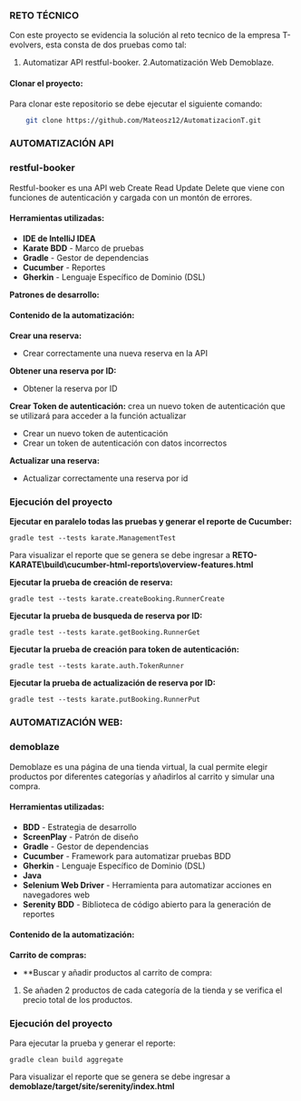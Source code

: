 ### RETO TÉCNICO

Con este proyecto se evidencia la solución al reto tecnico de la empresa T-evolvers, esta consta de dos pruebas como tal:
1. Automatizar API restful-booker.
2.Automatización Web Demoblaze.


#### Clonar el proyecto:

Para clonar este repositorio se debe ejecutar el siguiente comando:

```bash
    git clone https://github.com/Mateosz12/AutomatizacionT.git
```

### AUTOMATIZACIÓN API

### restful-booker
Restful-booker es una API web Create Read Update Delete que viene con funciones de autenticación y cargada con un montón de errores.

#### Herramientas utilizadas:

- **IDE de IntelliJ IDEA**
- **Karate BDD** - Marco de pruebas
- **Gradle** - Gestor de dependencias
- **Cucumber** - Reportes
- **Gherkin** - Lenguaje Específico de Dominio (DSL)


**Patrones de desarrollo:**


#### Contenido de la automatización:

**Crear una reserva:**
- Crear correctamente una nueva reserva en la API


**Obtener una reserva por ID:**
- Obtener la reserva por ID 


**Crear Token de autenticación:** crea un nuevo token de autenticación que se utilizará para acceder a la función actualizar

- Crear un nuevo token de autenticación
- Crear un token de autenticación con datos incorrectos

**Actualizar una reserva:**
- Actualizar correctamente una reserva por id


### Ejecución del proyecto


**Ejecutar en paralelo todas las pruebas y generar el reporte de Cucumber:**

    gradle test --tests karate.ManagementTest

Para visualizar el reporte que se genera se debe ingresar a **RETO-KARATE\build\cucumber-html-reports\overview-features.html**

**Ejecutar la prueba de creación de reserva:**

    gradle test --tests karate.createBooking.RunnerCreate

**Ejecutar la prueba de busqueda de reserva por ID:**

    gradle test --tests karate.getBooking.RunnerGet

**Ejecutar la prueba de creación para token de autenticación:**

    gradle test --tests karate.auth.TokenRunner

**Ejecutar la prueba de actualización de reserva por ID:**

    gradle test --tests karate.putBooking.RunnerPut



###  AUTOMATIZACIÓN WEB:

### demoblaze

Demoblaze es una página de una tienda virtual, la cual permite elegir productos por diferentes categorías y añadirlos al carrito y simular una compra.

#### Herramientas utilizadas:

- **BDD** - Estrategia de desarrollo
- **ScreenPlay** - Patrón de diseño
- **Gradle** - Gestor de dependencias
- **Cucumber** - Framework para automatizar pruebas BDD
- **Gherkin** - Lenguaje Específico de Dominio (DSL)
- **Java**
- **Selenium Web Driver** - Herramienta para automatizar acciones en navegadores web
- **Serenity BDD** - Biblioteca de código abierto para la generación de reportes


#### Contenido de la automatización:

**Carrito de compras:**
- **Buscar y añadir productos al carrito de compra:

1. Se añaden 2 productos de cada categoría de la tienda y se verifica el precio total de los productos.

### Ejecución del proyecto


Para ejecutar la prueba y generar el reporte:

    gradle clean build aggregate



Para visualizar el reporte que se genera se debe ingresar a **demoblaze/target/site/serenity/index.html**




